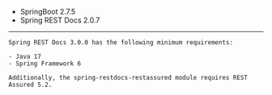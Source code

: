 - SpringBoot 2.7.5
- Spring REST Docs 2.0.7

---

```text
Spring REST Docs 3.0.0 has the following minimum requirements:

- Java 17
- Spring Framework 6

Additionally, the spring-restdocs-restassured module requires REST Assured 5.2.
```


